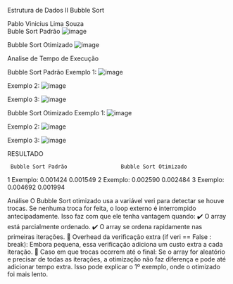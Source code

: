 Estrutura de Dados II
Bubble Sort

Pablo Vinicius Lima Souza	
Buble Sort Padrão
![image](https://github.com/user-attachments/assets/d484be9e-03ad-4215-a3cf-e771617d11c2)

 
Bubble Sort Otimizado
![image](https://github.com/user-attachments/assets/e5571b87-263e-4587-ae00-17361e6137c6)

 


Analise de Tempo de Execução

Bubble Sort Padrão
Exemplo 1:
![image](https://github.com/user-attachments/assets/2cd0642f-91b0-4b6e-a09f-b7d2b7becc29)

 	






Exemplo 2:
![image](https://github.com/user-attachments/assets/b6eb728a-8656-40f9-8032-36847c476111)







Exemplo 3: 
![image](https://github.com/user-attachments/assets/40aceccf-905f-41f2-b123-ac34bc526105)





Bubble Sort Otimizado
Exemplo 1:
![image](https://github.com/user-attachments/assets/71f40721-3b5a-4f4f-8963-27e61f679b92)









Exemplo 2:
![image](https://github.com/user-attachments/assets/277543cf-23ac-4ad1-b4fb-e2e9c97aab63)








Exemplo 3:
![image](https://github.com/user-attachments/assets/cd52eddd-fa1e-4fe9-8bee-4ff95cb58953)






RESULTADO

     Bubble Sort Padrão					Bubble Sort Otimizado
1 Exemplo: 0.001424						0.001549
2 Exemplo: 0.002590						0.002484
3 Exemplo: 0.004692						0.001994

Análise
O Bubble Sort otimizado usa a variável veri para detectar se houve trocas. Se nenhuma troca for feita, o loop externo é interrompido antecipadamente. Isso faz com que ele tenha vantagem quando:
✔️ O array está parcialmente ordenado.
✔️ O array se ordena rapidamente nas primeiras iterações.
🔸 Overhead da verificação extra (if veri == False : break): Embora pequena, essa verificação adiciona um custo extra a cada iteração.
🔸 Caso em que trocas ocorrem até o final: Se o array for aleatório e precisar de todas as iterações, a otimização não faz diferença e pode até adicionar tempo extra.
Isso pode explicar o 1º exemplo, onde o otimizado foi mais lento.

